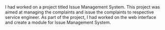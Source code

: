 I had worked on a project titled Issue Management System. This project was aimed at managing the complaints and issue the complaints to respective service engineer. As
part of the project, I had worked on the web interface and create a module for Issue Management System.
